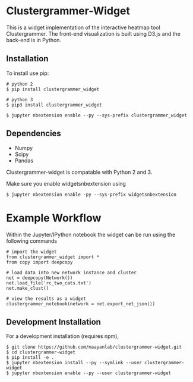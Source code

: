 Clustergrammer-Widget
===============================

This is a widget implementation of the interactive heatmap tool Clustergrammer. The front-end visualization is built using D3.js and the back-end is in Python.

Installation
------------

To install use pip:

    # python 2
    $ pip install clustergrammer_widget

    # python 3
    $ pip3 install clustergrammer_widget

    $ jupyter nbextension enable --py --sys-prefix clustergrammer_widget

## Dependencies
* Numpy
* Scipy
* Pandas

Clustergrammer-widget is compatable with Python 2 and 3.

Make sure you enable widgetsnbextension using

```
$ jupyter nbextension enable -py --sys-prefix widgetsnbextension
```

# Example Workflow
Within the Jupyter/IPython notebook the widget can be run using the following commands

```
# import the widget
from clustergrammer_widget import *
from copy import deepcopy

# load data into new network instance and cluster
net = deepcopy(Network())
net.load_file('rc_two_cats.txt')
net.make_clust()

# view the results as a widget
clustergrammer_notebook(network = net.export_net_json())
```

Development Installation
------------------------
For a development installation (requires npm),

    $ git clone https://github.com/maayanlab/clustergrammer-widget.git
    $ cd clustergrammer-widget
    $ pip install -e .
    $ jupyter nbextension install --py --symlink --user clustergrammer-widget
    $ jupyter nbextension enable --py --user clustergrammer-widget
